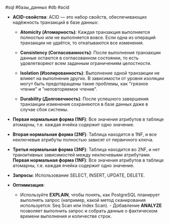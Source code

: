 #sql #базы_данных #db #acid
- **ACID-свойства**: ACID — это набор свойств, обеспечивающих надёжность транзакций в базе данных:
    
    - **Atomicity (Атомарность)**: Каждая транзакция выполняется полностью или не выполняется вовсе. Если одна из операций транзакции не удаётся, то откатываются все изменения.
        
    - **Consistency (Согласованность)**: После выполнения транзакции данные остаются в согласованном состоянии, то есть удовлетворяют всем заданным ограничениям целостности.
        
    - **Isolation (Изолированность)**: Выполнение одной транзакции не влияет на выполнение других. В зависимости от уровня изоляции могут быть предотвращены такие проблемы, как "грязное чтение" и "неповторяемое чтение".
        
    - **Durability (Долговечность)**: После успешного завершения транзакции изменения сохраняются в базе данных даже в случае сбоя системы.
        
- **Первая нормальная форма (1NF)**: Все значения атрибутов в таблице атомарны, т.е. каждая ячейка содержит одно значение.
    
- **Вторая нормальная форма (2NF)**: Таблица находится в 1NF, и все неключевые атрибуты полностью зависят от первичного ключа.
    
- **Третья нормальная форма (3NF)**: Таблица находится во 2NF, и нет транзитивных зависимостей между неключевыми атрибутами. **Первая нормальная форма (1NF)**: Все значения атрибутов в таблице атомарны, т.е. каждая ячейка содержит одно значение.
    
- **Запросы**: Использование SELECT, INSERT, UPDATE, DELETE.
    
- **Оптимизация**: 
	 -  Используйте **EXPLAIN**, чтобы понять, как PostgreSQL планирует выполнять запрос (например, какой метод сканирования используется: Seq Scan или Index Scan). 
	  - Добавление **ANALYZE** позволяет выполнить запрос и собрать данные о фактическом времени выполнения и количестве строк. 
